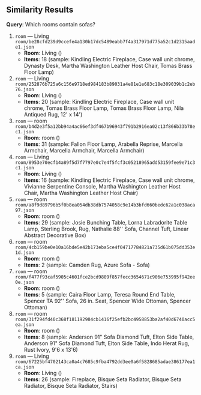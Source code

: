 ## Similarity Results

**Query**: Which rooms contain sofas?

1. `room` — Living  
`room/be28cfd239d9ccefe4a130b17dc5489eabb7f4a317971d775a52c1d2315aade1.json`
   - **Room**: Living ()
   - **Items**: 18  (sample: Kindling Electric Fireplace, Case wall unit chrome, Dynasty Desk, Martha Washington Leather Host Chair, Tomas Brass Floor Lamp)
2. `room` — Living  
`room/252876b725a6c156e9718ed984183b89031a4e81e1e683c18e309039b1c2eb76.json`
   - **Room**: Living ()
   - **Items**: 20  (sample: Kindling Electric Fireplace, Case wall unit chrome, Tomas Brass Floor Lamp, Tomas Brass Floor Lamp, Nila Antiqued Rug, 12' x 14')
3. `room` — room  
`room/b4d2e3f5a12bb94a4ac66ef3df467b96943f791b2916ea02c13f866b33b78ec1.json`
   - **Room**: room ()
   - **Items**: 31  (sample: Fallon Floor Lamp, Arabella Reprise, Marcella Armchair, Marcella Armchair, Marcella Armchair)
4. `room` — Living  
`room/8953e70ecf14a89f5d7f7797e0c7e4f5fcf3c05218965add53159fee9e71c3c1.json`
   - **Room**: Living ()
   - **Items**: 16  (sample: Kindling Electric Fireplace, Case wall unit chrome, Vivianne Serpentine Console, Martha Washington Leather Host Chair, Martha Washington Leather Host Chair)
5. `room` — room  
`room/a8f9d89796b5f0b8ea054db38db7574058c9e14b3bfd660bedc62a1c038aca97.json`
   - **Room**: room ()
   - **Items**: 29  (sample: Josie Bunching Table, Lorna Labradorite Table Lamp, Sterling Brook, Rug, Nathalie 88'' Sofa, Channel Tuft, Linear Abstract Decorative  Box)
6. `room` — room  
`room/4cb159be0e10a16bde5e42b173eba5ce4f04717784821a735d61b075dd353e1d.json`
   - **Room**: room ()
   - **Items**: 2  (sample: Camden Rug, Azure Sofa - Sofa)
7. `room` — room  
`room/f477f93caf5905c4601fce2bcd9809f857fecc3654671c906e753995f942ee0e.json`
   - **Room**: room ()
   - **Items**: 5  (sample: Caira Floor Lamp, Teresa Round End Table, Spencer TA 92'' Sofa, 26 in. Seat, Spencer Wide Ottoman, Spencer Ottoman)
8. `room` — room  
`room/31f294fd40c368f181192984cb1416f25efb2bc4958853ba2af40d6740acc5ea.json`
   - **Room**: room ()
   - **Items**: 8  (sample: Anderson 91" Sofa Diamond Tuft, Elton Side Table, Anderson 91" Sofa Diamond Tuft, Elton Side Table, Indo Herat Rug, Rust Ivory, 9'6 x 13'6)
9. `room` — Living  
`room/67225bf4702143ca0a4c7685c9fba4792dd3ee0a6f5828685adae386177ea1ca.json`
   - **Room**: Living ()
   - **Items**: 26  (sample: Fireplace, Bisque Seta Radiator, Bisque Seta Radiator, Bisque Seta Radiator, Stairs)
